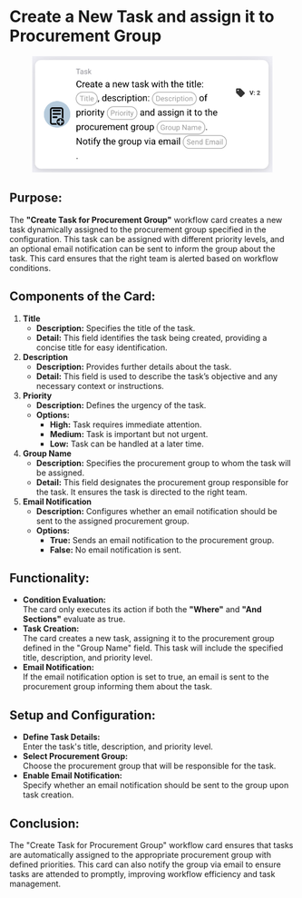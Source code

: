 # Create a New Task and assign it to Procurement Group

<figure><img src="../../../../.gitbook/assets/image (292).png" alt="" width="563"><figcaption></figcaption></figure>

## **Purpose:**

The **"Create Task for Procurement Group"** workflow card creates a new task dynamically assigned to the procurement group specified in the configuration. This task can be assigned with different priority levels, and an optional email notification can be sent to inform the group about the task. This card ensures that the right team is alerted based on workflow conditions.

## **Components of the Card:**

1. **Title**
   * **Description:** Specifies the title of the task.
   * **Detail:** This field identifies the task being created, providing a concise title for easy identification.
2. **Description**
   * **Description:** Provides further details about the task.
   * **Detail:** This field is used to describe the task’s objective and any necessary context or instructions.
3. **Priority**
   * **Description:** Defines the urgency of the task.
   * **Options:**
     * **High:** Task requires immediate attention.
     * **Medium:** Task is important but not urgent.
     * **Low:** Task can be handled at a later time.
4. **Group Name**
   * **Description:** Specifies the procurement group to whom the task will be assigned.
   * **Detail:** This field designates the procurement group responsible for the task. It ensures the task is directed to the right team.
5. **Email Notification**
   * **Description:** Configures whether an email notification should be sent to the assigned procurement group.
   * **Options:**
     * **True:** Sends an email notification to the procurement group.
     * **False:** No email notification is sent.

## **Functionality:**

* **Condition Evaluation:**\
  The card only executes its action if both the **"Where"** and **"And Sections"** evaluate as true.
* **Task Creation:**\
  The card creates a new task, assigning it to the procurement group defined in the "Group Name" field. This task will include the specified title, description, and priority level.
* **Email Notification:**\
  If the email notification option is set to true, an email is sent to the procurement group informing them about the task.

## **Setup and Configuration:**

* **Define Task Details:**\
  Enter the task's title, description, and priority level.
* **Select Procurement Group:**\
  Choose the procurement group that will be responsible for the task.
* **Enable Email Notification:**\
  Specify whether an email notification should be sent to the group upon task creation.

## **Conclusion:**

The "Create Task for Procurement Group" workflow card ensures that tasks are automatically assigned to the appropriate procurement group with defined priorities. This card can also notify the group via email to ensure tasks are attended to promptly, improving workflow efficiency and task management.
